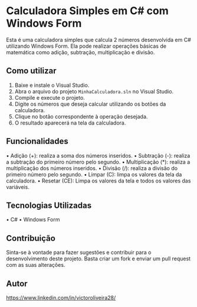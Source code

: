 # Calculadora Simples em C# com Windows Form

Esta é uma calculadora simples que calcula 2 números desenvolvida em C# utilizando Windows Form.
Ela pode realizar operações básicas de matemática como adição, subtração, multiplicação e divisão.

## Como utilizar

1. Baixe e instale o Visual Studio.
2. Abra o arquivo do projeto `MinhaCalculadora.sln` no Visual Studio.
3. Compile e execute o projeto.
4. Digite os números que deseja calcular utilizando os botões da calculadora.
5. Clique no botão correspondente à operação desejada.
6. O resultado aparecerá na tela da calculadora.

## Funcionalidades

• Adição (+): realiza a soma dos números inseridos.
• Subtração (-): realiza a subtração do primeiro número pelo segundo.
• Multiplicação (*): realiza a multiplicação dos números inseridos.
• Divisão (/): realiza a divisão do primeiro número pelo segundo.
• Limpar (C): limpa os valores da tela da calculadora.
• Resetar (CE): Limpa os valores da tela e todos os valores das variáveis.

## Tecnologias Utilizadas 

• C#
• Windows Form

## Contribuição

Sinta-se à vontade para fazer sugestões e contribuir para o desenvolvimento deste projeto.
Basta criar um fork e enviar um pull request com as suas alterações.

## Autor

https://www.linkedin.com/in/victoroliveira28/
